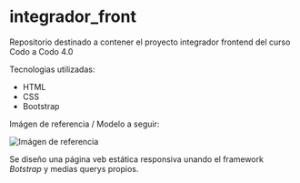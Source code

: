 # integrador_front
Repositorio destinado a contener el proyecto integrador frontend del curso Codo a Codo 4.0

Tecnologias utilizadas:

- HTML
- CSS
- Bootstrap

Imágen de referencia / Modelo a seguir:

![Imágen de referencia](https://github.com/marcelonj/integrador_front/blob/main/final_front_2021.jpg)

Se diseño una página veb estática responsiva unando el framework *Botstrap* y medias querys propios.
